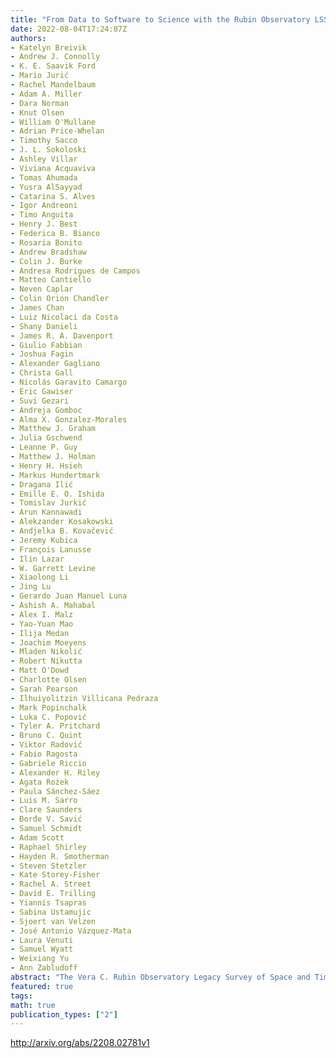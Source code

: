 ```yaml
---
title: "From Data to Software to Science with the Rubin Observatory LSST"
date: 2022-08-04T17:24:07Z
authors:
- Katelyn Breivik
- Andrew J. Connolly
- K. E. Saavik Ford
- Mario Jurić
- Rachel Mandelbaum
- Adam A. Miller
- Dara Norman
- Knut Olsen
- William O'Mullane
- Adrian Price-Whelan
- Timothy Sacco
- J. L. Sokoloski
- Ashley Villar
- Viviana Acquaviva
- Tomas Ahumada
- Yusra AlSayyad
- Catarina S. Alves
- Igor Andreoni
- Timo Anguita
- Henry J. Best
- Federica B. Bianco
- Rosaria Bonito
- Andrew Bradshaw
- Colin J. Burke
- Andresa Rodrigues de Campos
- Matteo Cantiello
- Neven Caplar
- Colin Orion Chandler
- James Chan
- Luiz Nicolaci da Costa
- Shany Danieli
- James R. A. Davenport
- Giulio Fabbian
- Joshua Fagin
- Alexander Gagliano
- Christa Gall
- Nicolás Garavito Camargo
- Eric Gawiser
- Suvi Gezari
- Andreja Gomboc
- Alma X. Gonzalez-Morales
- Matthew J. Graham
- Julia Gschwend
- Leanne P. Guy
- Matthew J. Holman
- Henry H. Hsieh
- Markus Hundertmark
- Dragana Ilić
- Emille E. O. Ishida
- Tomislav Jurkić
- Arun Kannawadi
- Alekzander Kosakowski
- Andjelka B. Kovačević
- Jeremy Kubica
- François Lanusse
- Ilin Lazar
- W. Garrett Levine
- Xiaolong Li
- Jing Lu
- Gerardo Juan Manuel Luna
- Ashish A. Mahabal
- Alex I. Malz
- Yao-Yuan Mao
- Ilija Medan
- Joachim Moeyens
- Mladen Nikolić
- Robert Nikutta
- Matt O'Dowd
- Charlotte Olsen
- Sarah Pearson
- Ilhuiyolitzin Villicana Pedraza
- Mark Popinchalk
- Luka C. Popović
- Tyler A. Pritchard
- Bruno C. Quint
- Viktor Radović
- Fabio Ragosta
- Gabriele Riccio
- Alexander H. Riley
- Agata Rożek
- Paula Sánchez-Sáez
- Luis M. Sarro
- Clare Saunders
- Đorđe V. Savić
- Samuel Schmidt
- Adam Scott
- Raphael Shirley
- Hayden R. Smotherman
- Steven Stetzler
- Kate Storey-Fisher
- Rachel A. Street
- David E. Trilling
- Yiannis Tsapras
- Sabina Ustamujic
- Sjoert van Velzen
- José Antonio Vázquez-Mata
- Laura Venuti
- Samuel Wyatt
- Weixiang Yu
- Ann Zabludoff
abstract: "The Vera C. Rubin Observatory Legacy Survey of Space and Time (LSST) dataset will dramatically alter our understanding of the Universe, from the origins of the Solar System to the nature of dark matter and dark energy. Much of this research will depend on the existence of robust, tested, and scalable algorithms, software, and services. Identifying and developing such tools ahead of time has the potential to significantly accelerate the delivery of early science from LSST. Developing these collaboratively, and making them broadly available, can enable more inclusive and equitable collaboration on LSST science.   To facilitate such opportunities, a community workshop entitled  arcsecFrom Data to Software to Science with the Rubin Observatory LSST arcsec was organized by the LSST Interdisciplinary Network for Collaboration and Computing (LINCC) and partners, and held at the Flatiron Institute in New York, March 28-30th 2022. The workshop included over 50 in-person attendees invited from over 300 applications. It identified seven key software areas of need: (i) scalable cross-matching and distributed joining of catalogs, (ii) robust photometric redshift determination, (iii) software for determination of selection functions, (iv) frameworks for scalable time-series analyses, (v) services for image access and reprocessing at scale, (vi) object image access (cutouts) and analysis at scale, and (vii) scalable job execution systems.   This white paper summarizes the discussions of this workshop. It considers the motivating science use cases, identified cross-cutting algorithms, software, and services, their high-level technical specifications, and the principles of inclusive collaborations needed to develop them. We provide it as a useful roadmap of needs, as well as to spur action and collaboration between groups and individuals looking to develop reusable software for early LSST science."
featured: true
tags:
math: true
publication_types: ["2"]
---
```

http://arxiv.org/abs/2208.02781v1